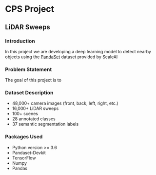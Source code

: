 # CPS Project
## LiDAR Sweeps
### Introduction
In this project we are developing a deep learning model to detect nearby objects using the [PandaSet](https://scale.com/resources/download/pandaset) dataset provided by ScaleAI

### Problem Statement
The goal of this project is to 

### Dataset Description
- 48,000+ camera images (front, back, left, right, etc.)
- 16,000+ LiDAR sweeps
- 100+ scenes
- 28 annotated classes
- 37 semantic segmentation labels

### Packages Used
- Python version >= 3.6
- Pandaset-Devkit
- TensorFlow
- Numpy
- Pandas
